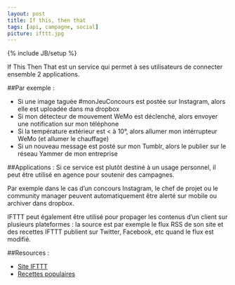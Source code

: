 ```yaml
---
layout: post
title: If this, then that
tags: [api, campagne, social]
picture: ifttt.jpg
---
```

{% include JB/setup %}

If This Then That est un service qui permet à ses utilisateurs de connecter ensemble 2 applications.

##Par exemple :     
- Si une image taguée #monJeuConcours est postée sur Instagram, alors elle est uploadée dans ma dropbox
- Si mon détecteur de mouvement WeMo est déclenché, alors envoyer une notification sur mon téléphone
- Si la température extérieur est < à 10°, alors allumer mon intérrupteur WeMo (et allumer le chauffage)
- Si un nouveau message est posté sur mon Tumblr, alors le publier sur le réseau Yammer de mon entreprise

##Applications : 
Si ce service est plutôt destiné à un usage personnel, il peut être utilisé en agence pour soutenir des campagnes.

Par exemple dans le cas d’un concours Instagram, le chef de projet ou le community manager peuvent automatiquement être alerté sur mobile ou archiver dans dropbox.

IFTTT peut également être utilisé pour propager les contenus d’un client sur plusieurs plateformes : la source est par exemple le flux RSS de son site et des recettes IFTTT publient sur Twitter, Facebook, etc quand le flux est modifié.

##Resources :
- [Site IFTTT](https://ifttt.com)
- [Recettes populaires](https://ifttt.com/recipes?sort=popular)